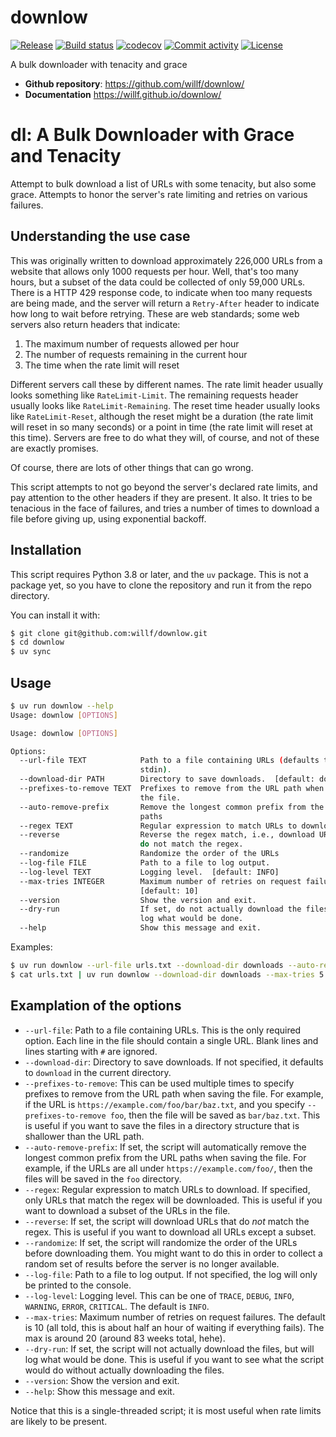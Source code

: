 # downlow

[![Release](https://img.shields.io/github/v/release/willf/downlow)](https://img.shields.io/github/v/release/willf/downlow)
[![Build status](https://img.shields.io/github/actions/workflow/status/willf/downlow/main.yml?branch=main)](https://github.com/willf/downlow/actions/workflows/main.yml?query=branch%3Amain)
[![codecov](https://codecov.io/gh/willf/downlow/branch/main/graph/badge.svg)](https://codecov.io/gh/willf/downlow)
[![Commit activity](https://img.shields.io/github/commit-activity/m/willf/downlow)](https://img.shields.io/github/commit-activity/m/willf/downlow)
[![License](https://img.shields.io/github/license/willf/downlow)](https://img.shields.io/github/license/willf/downlow)

A bulk downloader with tenacity and grace

- **Github repository**: <https://github.com/willf/downlow/>
- **Documentation** <https://willf.github.io/downlow/>

# dl: A Bulk Downloader with Grace and Tenacity

Attempt to bulk download a list of URLs with some tenacity, but also
some grace. Attempts to honor the server's rate limiting and retries
on various failures.

## Understanding the use case

This was originally written to download approximately 226,000 URLs
from a website that allows only 1000 requests per hour. Well, that's
too many hours, but a subset of the data could be collected of only
59,000 URLs. There is a HTTP 429 response code, to indicate when
too many requests are being made, and the server will return a
`Retry-After` header to indicate how long to wait before retrying.
These are web standards; some web servers also return headers
that indicate:

1. The maximum number of requests allowed per hour
2. The number of requests remaining in the current hour
3. The time when the rate limit will reset

Different servers call these by different names. The rate limit header usually
looks something like `RateLimit-Limit`. The remaining requests header usually looks like
`RateLimit-Remaining`. The reset time header usually looks like `RateLimit-Reset`,
although the reset might be a duration (the rate limit will reset in so many
seconds) or a point in time (the rate limit will reset at this time). Servers
are free to do what they will, of course, and not of these are exactly
promises.

Of course, there are lots of other things that can go wrong.

This script attempts to not go beyond the server's declared rate limits,
and pay attention to the other headers if they are present. It also. It tries
to be tenacious in the face of failures, and tries a number of times to
download a file before giving up, using exponential backoff.

## Installation

This script requires Python 3.8 or later, and the `uv` package. This
is not a package yet, so you have to clone the repository and run it
from the repo directory.

You can install it with:

```bash
$ git clone git@github.com:willf/downlow.git
$ cd downlow
$ uv sync
```

## Usage

```bash
$ uv run downlow --help
Usage: downlow [OPTIONS]

Usage: downlow [OPTIONS]

Options:
  --url-file TEXT            Path to a file containing URLs (defaults to
                             stdin).
  --download-dir PATH        Directory to save downloads.  [default: download]
  --prefixes-to-remove TEXT  Prefixes to remove from the URL path when saving
                             the file.
  --auto-remove-prefix       Remove the longest common prefix from the URL
                             paths
  --regex TEXT               Regular expression to match URLs to download.
  --reverse                  Reverse the regex match, i.e., download URLs that
                             do not match the regex.
  --randomize                Randomize the order of the URLs
  --log-file FILE            Path to a file to log output.
  --log-level TEXT           Logging level.  [default: INFO]
  --max-tries INTEGER        Maximum number of retries on request failures
                             [default: 10]
  --version                  Show the version and exit.
  --dry-run                  If set, do not actually download the files, just
                             log what would be done.
  --help                     Show this message and exit.

```

Examples:

```bash
$ uv run downlow --url-file urls.txt --download-dir downloads --auto-remove-prefix
$ cat urls.txt | uv run downlow --download-dir downloads --max-tries 5
```

## Examplation of the options

- `--url-file`: Path to a file containing URLs. This is the only required
  option. Each line in the file should contain a single URL. Blank lines
  and lines starting with `#` are ignored.
- `--download-dir`: Directory to save downloads. If not specified, it defaults to `download` in the current directory.
- `--prefixes-to-remove`: This can be used multiple times to specify
  prefixes to remove from the URL path when saving the file. For example,
  if the URL is `https://example.com/foo/bar/baz.txt`, and you specify
  `--prefixes-to-remove foo`, then the file will
  be saved as `bar/baz.txt`. This is useful if you want to save the files
  in a directory structure that is shallower than the URL path.
- `--auto-remove-prefix`: If set, the script will automatically remove the longest common prefix from the URL paths when saving the file. For example, if the URLs are all under `https://example.com/foo/`, then the files will be saved in the `foo` directory.
- `--regex`: Regular expression to match URLs to download. If specified,
  only URLs that match the regex will be downloaded. This is useful if
  you want to download a subset of the URLs in the file.
- `--reverse`: If set, the script will download URLs that do _not_ match
  the regex. This is useful if you want to download all URLs except
  a subset.
- `--randomize`: If set, the script will randomize the order of the URLs before downloading them. You might want to do this in order to collect a random set of results before the server is no longer available.
- `--log-file`: Path to a file to log output. If not specified, the log will only be printed to the console.
- `--log-level`: Logging level. This can be one of `TRACE`, `DEBUG`, `INFO`, `WARNING`, `ERROR`, `CRITICAL`. The default is `INFO`.
- `--max-tries`: Maximum number of retries on request failures. The default is 10 (all told, this is about half an hour of waiting if everything fails). The max is around 20 (around 83 weeks total, hehe).
- `--dry-run`: If set, the script will not actually download the files, but will log what would be done. This is useful if you want to see what the script would do without actually downloading the files.
- `--version`: Show the version and exit.
- `--help`: Show this message and exit.

Notice that this is a single-threaded script; it is most useful when rate limits are likely to be present.
